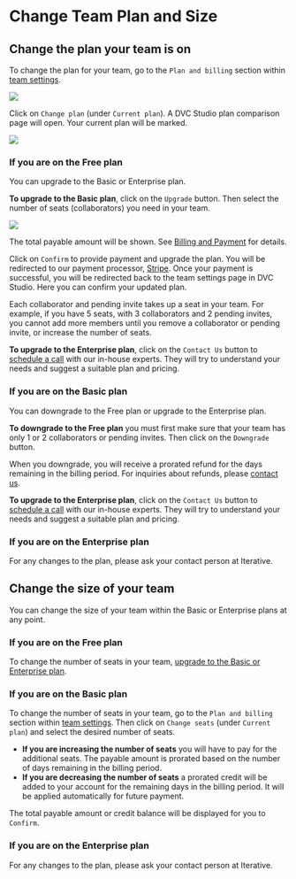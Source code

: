 # Change Team Plan and Size

## Change the plan your team is on

To change the plan for your team, go to the `Plan and billing` section within
[team settings].

![](https://static.iterative.ai/img/studio/team_settings_plan_and_billing_v2.png)

Click on `Change plan` (under `Current plan`). A DVC Studio plan comparison page
will open. Your current plan will be marked.

![](https://static.iterative.ai/img/studio/team_settings_plans_and_features_v2.png)

[team settings]: /doc/studio/user-guide/team-collaboration#settings

### If you are on the Free plan

You can upgrade to the Basic or Enterprise plan.

**To upgrade to the Basic plan**, click on the `Upgrade` button. Then select the
number of seats (collaborators) you need in your team.

![](https://static.iterative.ai/img/studio/team_settings_select_seats.png)

The total payable amount will be shown. See
[Billing and Payment](/doc/studio/user-guide/account-and-billing/billing-and-payment)
for details.

Click on `Confirm` to provide payment and upgrade the plan. You will be
redirected to our payment processor, [Stripe](https://stripe.com/). Once your
payment is successful, you will be redirected back to the team settings page in
DVC Studio. Here you can confirm your updated plan.

<admon>

Each collaborator and pending invite takes up a seat in your team. For example,
if you have 5 seats, with 3 collaborators and 2 pending invites, you cannot add
more members until you remove a collaborator or pending invite, or increase the
number of seats.

</admon>

**To upgrade to the Enterprise plan**, click on the `Contact Us` button to
[schedule a call] with our in-house experts. They will try to understand your
needs and suggest a suitable plan and pricing.

[schedule a call]: https://calendly.com/gtm-2/studio-introduction

### If you are on the Basic plan

You can downgrade to the Free plan or upgrade to the Enterprise plan.

**To downgrade to the Free plan** you must first make sure that your team has
only 1 or 2 collaborators or pending invites. Then click on the `Downgrade`
button.

When you downgrade, you will receive a prorated refund for the days remaining in
the billing period. For inquiries about refunds, please [contact us].

[contact us]: /doc/studio/user-guide/troubleshooting#support

**To upgrade to the Enterprise plan**, click on the `Contact Us` button to
[schedule a call] with our in-house experts. They will try to understand your
needs and suggest a suitable plan and pricing.

### If you are on the Enterprise plan

For any changes to the plan, please ask your contact person at Iterative.

## Change the size of your team

You can change the size of your team within the Basic or Enterprise plans at any
point.

### If you are on the Free plan

To change the number of seats in your team,
[upgrade to the Basic or Enterprise plan](#change-the-plan-your-team-is-on).

### If you are on the Basic plan

To change the number of seats in your team, go to the `Plan and billing` section
within [team settings]. Then click on `Change seats` (under `Current plan`) and
select the desired number of seats.

- **If you are increasing the number of seats** you will have to pay for the
  additional seats. The payable amount is prorated based on the number of days
  remaining in the billing period.
- **If you are decreasing the number of seats** a prorated credit will be added
  to your account for the remaining days in the billing period. It will be
  applied automatically for future payment.

The total payable amount or credit balance will be displayed for you to
`Confirm`.

### If you are on the Enterprise plan

For any changes to the plan, please ask your contact person at Iterative.
